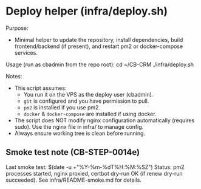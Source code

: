 # Deploy helper (infra/deploy.sh)

Purpose:
- Minimal helper to update the repository, install dependencies, build frontend/backend (if present),
  and restart pm2 or docker-compose services.

Usage (run as cbadmin from the repo root):
    cd ~/CB-CRM
    ./infra/deploy.sh

Notes:
- This script assumes:
  - You run it on the VPS as the deploy user (cbadmin).
  - `git` is configured and you have permission to pull.
  - `pm2` is installed if you use pm2.
  - `docker` & `docker-compose` are installed if using docker.
- The script does NOT modify nginx configuration automatically (requires sudo). Use the nginx file in infra/ to manage config.
- Always ensure working tree is clean before running.

## Smoke test note (CB-STEP-0014e)
Last smoke test: $(date -u +"%Y-%m-%dT%H:%M:%SZ")
Status: pm2 processes started, nginx proxied, certbot dry-run OK (if renew dry-run succeeded).
See infra/README-smoke.md for details.
